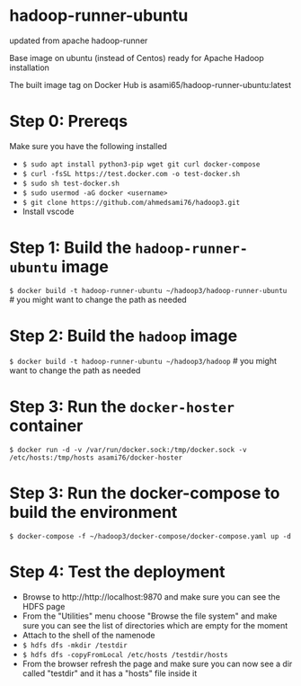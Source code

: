 # hadoop-runner-ubuntu
updated from apache hadoop-runner

Base image on ubuntu (instead of Centos) ready for Apache Hadoop installation  

The built image tag on Docker Hub is asami65/hadoop-runner-ubuntu:latest


# Step 0: Prereqs
Make sure you have the following installed  
* `$ sudo apt install python3-pip wget git curl docker-compose`
* `$ curl -fsSL https://test.docker.com -o test-docker.sh`
* `$ sudo sh test-docker.sh`
* `$ sudo usermod -aG docker <username>`
* `$ git clone https://github.com/ahmedsami76/hadoop3.git`
* Install vscode

# Step 1: Build the `hadoop-runner-ubuntu` image
`$ docker build -t hadoop-runner-ubuntu ~/hadoop3/hadoop-runner-ubuntu` # you might want to change the path as needed

# Step 2: Build the `hadoop` image
`$ docker build -t hadoop-runner-ubuntu ~/hadoop3/hadoop` # you might want to change the path as needed

# Step 3: Run the `docker-hoster` container
`$ docker run -d -v /var/run/docker.sock:/tmp/docker.sock -v /etc/hosts:/tmp/hosts asami76/docker-hoster`

# Step 3: Run the docker-compose to build the environment
`$ docker-compose -f ~/hadoop3/docker-compose/docker-compose.yaml up -d`

# Step 4: Test the deployment
* Browse to http://http://localhost:9870 and make sure you can see the HDFS page
* From the "Utilities" menu choose "Browse the file system" and make sure you can see the list of directories which are empty for the moment
* Attach to the shell of the namenode
* `$ hdfs dfs -mkdir /testdir`
* `$ hdfs dfs -copyFromLocal /etc/hosts /testdir/hosts`
* From the browser refresh the page and make sure you can now see a dir called "testdir" and it has a "hosts" file inside it
